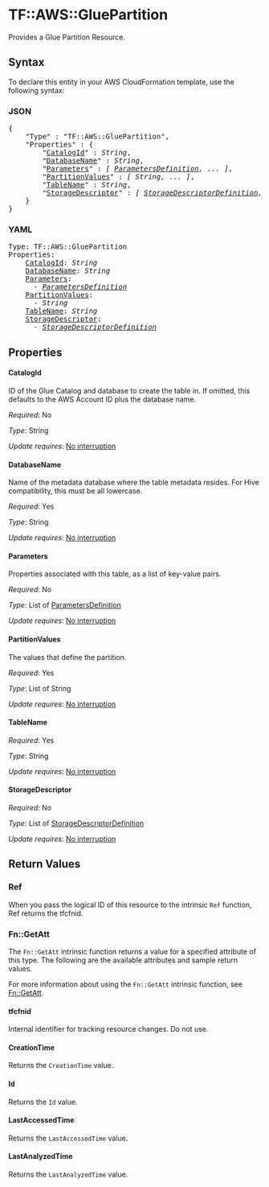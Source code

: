 # TF::AWS::GluePartition

Provides a Glue Partition Resource.

## Syntax

To declare this entity in your AWS CloudFormation template, use the following syntax:

### JSON

<pre>
{
    "Type" : "TF::AWS::GluePartition",
    "Properties" : {
        "<a href="#catalogid" title="CatalogId">CatalogId</a>" : <i>String</i>,
        "<a href="#databasename" title="DatabaseName">DatabaseName</a>" : <i>String</i>,
        "<a href="#parameters" title="Parameters">Parameters</a>" : <i>[ <a href="parametersdefinition.md">ParametersDefinition</a>, ... ]</i>,
        "<a href="#partitionvalues" title="PartitionValues">PartitionValues</a>" : <i>[ String, ... ]</i>,
        "<a href="#tablename" title="TableName">TableName</a>" : <i>String</i>,
        "<a href="#storagedescriptor" title="StorageDescriptor">StorageDescriptor</a>" : <i>[ <a href="storagedescriptordefinition.md">StorageDescriptorDefinition</a>, ... ]</i>
    }
}
</pre>

### YAML

<pre>
Type: TF::AWS::GluePartition
Properties:
    <a href="#catalogid" title="CatalogId">CatalogId</a>: <i>String</i>
    <a href="#databasename" title="DatabaseName">DatabaseName</a>: <i>String</i>
    <a href="#parameters" title="Parameters">Parameters</a>: <i>
      - <a href="parametersdefinition.md">ParametersDefinition</a></i>
    <a href="#partitionvalues" title="PartitionValues">PartitionValues</a>: <i>
      - String</i>
    <a href="#tablename" title="TableName">TableName</a>: <i>String</i>
    <a href="#storagedescriptor" title="StorageDescriptor">StorageDescriptor</a>: <i>
      - <a href="storagedescriptordefinition.md">StorageDescriptorDefinition</a></i>
</pre>

## Properties

#### CatalogId

ID of the Glue Catalog and database to create the table in. If omitted, this defaults to the AWS Account ID plus the database name.

_Required_: No

_Type_: String

_Update requires_: [No interruption](https://docs.aws.amazon.com/AWSCloudFormation/latest/UserGuide/using-cfn-updating-stacks-update-behaviors.html#update-no-interrupt)

#### DatabaseName

Name of the metadata database where the table metadata resides. For Hive compatibility, this must be all lowercase.

_Required_: Yes

_Type_: String

_Update requires_: [No interruption](https://docs.aws.amazon.com/AWSCloudFormation/latest/UserGuide/using-cfn-updating-stacks-update-behaviors.html#update-no-interrupt)

#### Parameters

Properties associated with this table, as a list of key-value pairs.

_Required_: No

_Type_: List of <a href="parametersdefinition.md">ParametersDefinition</a>

_Update requires_: [No interruption](https://docs.aws.amazon.com/AWSCloudFormation/latest/UserGuide/using-cfn-updating-stacks-update-behaviors.html#update-no-interrupt)

#### PartitionValues

The values that define the partition.

_Required_: Yes

_Type_: List of String

_Update requires_: [No interruption](https://docs.aws.amazon.com/AWSCloudFormation/latest/UserGuide/using-cfn-updating-stacks-update-behaviors.html#update-no-interrupt)

#### TableName

_Required_: Yes

_Type_: String

_Update requires_: [No interruption](https://docs.aws.amazon.com/AWSCloudFormation/latest/UserGuide/using-cfn-updating-stacks-update-behaviors.html#update-no-interrupt)

#### StorageDescriptor

_Required_: No

_Type_: List of <a href="storagedescriptordefinition.md">StorageDescriptorDefinition</a>

_Update requires_: [No interruption](https://docs.aws.amazon.com/AWSCloudFormation/latest/UserGuide/using-cfn-updating-stacks-update-behaviors.html#update-no-interrupt)

## Return Values

### Ref

When you pass the logical ID of this resource to the intrinsic `Ref` function, Ref returns the tfcfnid.

### Fn::GetAtt

The `Fn::GetAtt` intrinsic function returns a value for a specified attribute of this type. The following are the available attributes and sample return values.

For more information about using the `Fn::GetAtt` intrinsic function, see [Fn::GetAtt](https://docs.aws.amazon.com/AWSCloudFormation/latest/UserGuide/intrinsic-function-reference-getatt.html).

#### tfcfnid

Internal identifier for tracking resource changes. Do not use.

#### CreationTime

Returns the <code>CreationTime</code> value.

#### Id

Returns the <code>Id</code> value.

#### LastAccessedTime

Returns the <code>LastAccessedTime</code> value.

#### LastAnalyzedTime

Returns the <code>LastAnalyzedTime</code> value.

